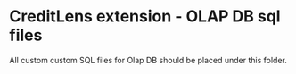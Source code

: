 # CreditLens extension - OLAP DB sql files

All custom custom SQL files for Olap DB should be placed under this folder.